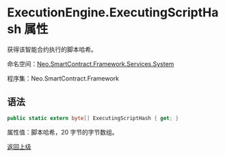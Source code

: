# ExecutionEngine.ExecutingScriptHash 属性

获得该智能合约执行的脚本哈希。

命名空间：[Neo.SmartContract.Framework.Services.System](../../System.md)

程序集：Neo.SmartContract.Framework

## 语法

```c#
public static extern byte[] ExecutingScriptHash { get; }
```

属性值：脚本哈希，20 字节的字节数组。



[返回上级](../ExecutionEngine.md)